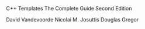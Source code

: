 C++ Templates The Complete Guide Second Edition

David Vandevoorde
Nicolai M. Josuttis
Douglas Gregor
